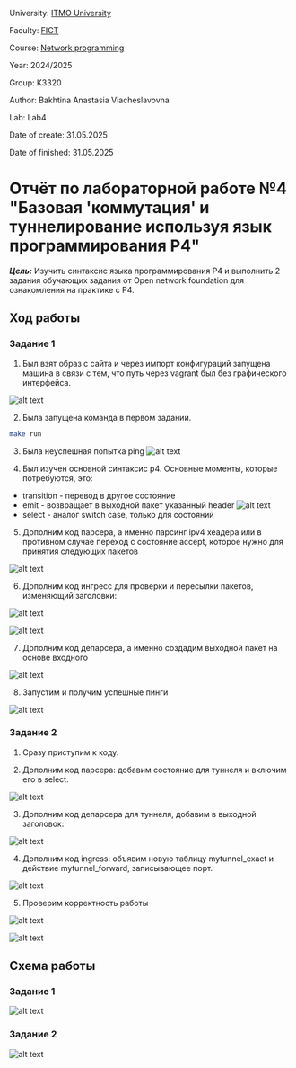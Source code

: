 University: [ITMO University](https://itmo.ru/ru/)

Faculty: [FICT](https://fict.itmo.ru)

Course: [Network programming](https://github.com/itmo-ict-faculty/network-programming)

Year: 2024/2025

Group: K3320

Author: Bakhtina Anastasia Viacheslavovna

Lab: Lab4

Date of create: 31.05.2025

Date of finished: 31.05.2025

# Отчёт по лабораторной работе №4 "Базовая 'коммутация' и туннелирование используя язык программирования P4"

***Цель:*** Изучить синтаксис языка программирования P4 и выполнить 2 задания обучающих задания от Open network foundation для ознакомления на практике с P4.

## Ход работы

### Задание 1

1. Был взят образ с сайта и через импорт конфигураций запущена машина в связи с тем, что путь через vagrant был без графического интерфейса.

![alt text](img/image.png)

2. Была запущена команда в первом задании.

```bash
make run
```

3. Была неуспешная попытка ping
   ![alt text](img/image-2.png)

4. Был изучен основной синтаксис p4. Основные моменты, которые потребуются, это:

- transition - перевод в другое состояние
- emit - возвращает в выходной пакет указанный header
  ![alt text](img/image1.png)
- select - аналог switch case, только для состояний

5. Дополним код парсера, а именно парсинг ipv4 хеадера или в противном случае переход с состояние accept, которое нужно для принятия следующих пакетов

![alt text](img/image2.png)

6. Дополним код ингресс для проверки и пересылки пакетов, изменяющий заголовки:

![alt text](img/image-x.png)

![alt text](img/image-1.png)

7. Дополним код депарсера, а именно создадим выходной пакет на основе входного

![alt text](img/image-y.png)

8. Запустим и получим успешные пинги

![alt text](img/image-3.png)

### Задание 2

1. Сразу приступим к коду.

2. Дополним код парсера: добавим состояние для туннеля и включим его в select.

![alt text](img/image-4.png)

3. Дополним код депарсера для туннеля, добавим в выходной заголовок:

![alt text](img/image-5.png)

4. Дополним код ingress: объявим новую таблицу mytunnel_exact и действие mytunnel_forward, записывающее порт.

![alt text](img/image-6.png)

5. Проверим корректность работы

![alt text](img/image-7.png)

![alt text](img/image-8.png)

## Схема работы

### Задание 1

![alt text](img/image-9.png)

### Задание 2

![alt text](img/image-10.png)
